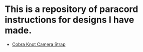 # This is a repository of paracord instructions for designs I have made.
* [Cobra Knot Camera Strap](./cobra-knot-camera-strap/README.md)